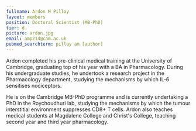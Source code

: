 ```yaml
---
fullname: Ardon M Pillay
layout: members
position: Doctoral Scientist (MB-PhD)
tier: d
picture: ardon.jpg
email: amp214@cam.ac.uk 
pubmed_searchterm: pillay am [author] 
---
```

Ardon completed his pre-clinical medical training at the University of Cambridge, graduating top of his year with a BA in Pharmacology. During his undergraduate studies, he undertook a research project in the Pharmacology department, studying the mechanisms by which IL-6 sensitises nociceptors. 

He is on the Cambridge MB-PhD programme and is currently undertaking a PhD in the Roychoudhuri lab, studying the mechanisms by which the tumour interstitial environment suppresses CD8+ T cells. Ardon also teaches medical students at Magdalene College and Christ's College, teaching second year and third year pharmacology. 


